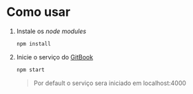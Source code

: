 # Como usar

1. Instale os _node modules_

    ```bash
    npm install
    ```

2. Inicie o serviço do [GitBook](https://goo.gl/Y94U1W)

    ```bash
    npm start
    ```
    > Por default o serviço sera iniciado em localhost:4000